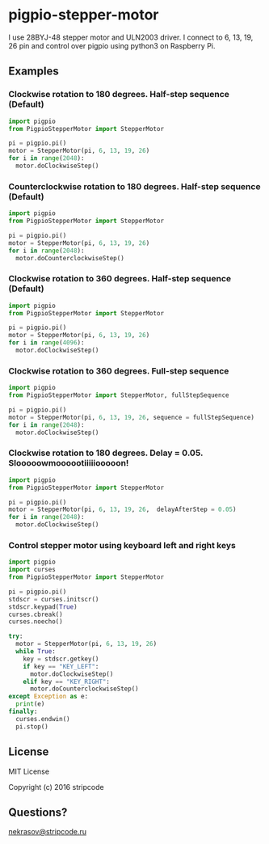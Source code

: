 # pigpio-stepper-motor

I use 28BYJ-48 stepper motor and ULN2003 driver. I connect to 6, 13, 19, 26 pin and control over pigpio using python3 on Raspberry Pi.

## Examples

### Clockwise rotation to 180 degrees. Half-step sequence (Default)
```python
import pigpio
from PigpioStepperMotor import StepperMotor

pi = pigpio.pi()
motor = StepperMotor(pi, 6, 13, 19, 26)
for i in range(2048):
  motor.doСlockwiseStep()
```



### Counterclockwise rotation to 180 degrees. Half-step sequence (Default)
```python
import pigpio
from PigpioStepperMotor import StepperMotor

pi = pigpio.pi()
motor = StepperMotor(pi, 6, 13, 19, 26)
for i in range(2048):
  motor.doСounterclockwiseStep()
```



### Clockwise rotation to 360 degrees. Half-step sequence (Default)
```python
import pigpio
from PigpioStepperMotor import StepperMotor

pi = pigpio.pi()
motor = StepperMotor(pi, 6, 13, 19, 26)
for i in range(4096):
  motor.doСlockwiseStep()
```



### Clockwise rotation to 360 degrees. Full-step sequence
```python
import pigpio
from PigpioStepperMotor import StepperMotor, fullStepSequence

pi = pigpio.pi()
motor = StepperMotor(pi, 6, 13, 19, 26, sequence = fullStepSequence)
for i in range(2048):
  motor.doСlockwiseStep()
```



### Clockwise rotation to 180 degrees. Delay = 0.05. Slooooowmoooootiiiiiooooon!
```python
import pigpio
from PigpioStepperMotor import StepperMotor

pi = pigpio.pi()
motor = StepperMotor(pi, 6, 13, 19, 26,  delayAfterStep = 0.05)
for i in range(2048):
  motor.doСlockwiseStep()
```



### Control stepper motor using keyboard left and right keys
```python
import pigpio
import curses
from PigpioStepperMotor import StepperMotor

pi = pigpio.pi()
stdscr = curses.initscr()
stdscr.keypad(True)
curses.cbreak()
curses.noecho()

try:
  motor = StepperMotor(pi, 6, 13, 19, 26)
  while True:
    key = stdscr.getkey()
    if key == "KEY_LEFT":
      motor.doСlockwiseStep()
    elif key == "KEY_RIGHT":
      motor.doСounterclockwiseStep()
except Exception as e:
  print(e)
finally:
  curses.endwin()
  pi.stop()
```
## License
MIT License

Copyright (c) 2016 stripcode

## Questions?
nekrasov@stripcode.ru